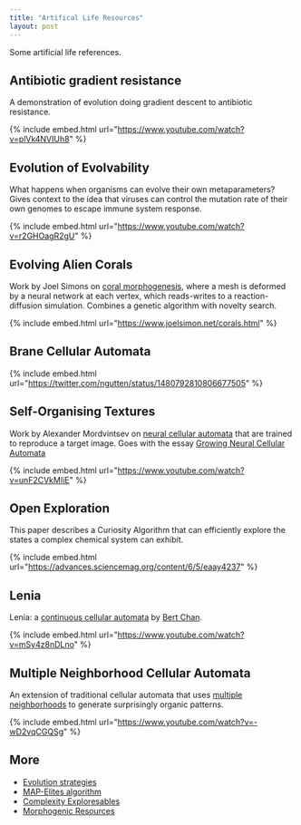 ```yaml
---
title: "Artifical Life Resources"
layout: post
---
```


Some artificial life references. 

## Antibiotic gradient resistance

A demonstration of evolution doing gradient descent to antibiotic resistance. 

{% include embed.html url="https://www.youtube.com/watch?v=plVk4NVIUh8" %}

## Evolution of Evolvability

What happens when organisms can evolve their own metaparameters? Gives context to the idea that viruses can control the mutation rate of their own genomes to escape immune system response.

{% include embed.html url="https://www.youtube.com/watch?v=r2GHOagR2gU" %}

## Evolving Alien Corals

Work by Joel Simons on [coral morphogenesis](https://www.joelsimon.net/corals.html), where a mesh is deformed by a neural network at each vertex, which reads-writes to a reaction-diffusion simulation. Combines a genetic algorithm with novelty search. 

{% include embed.html url="https://www.joelsimon.net/corals.html" %}

## Brane Cellular Automata

{% include embed.html url="https://twitter.com/ngutten/status/1480792810806677505" %}

## Self-Organising Textures 

Work by Alexander Mordvintsev on [neural cellular automata](https://znah.net/hexells/) that are trained to reproduce a target image. Goes with the essay [Growing Neural Cellular Automata](https://distill.pub/2020/growing-ca/)

{% include embed.html url="https://www.youtube.com/watch?v=unF2CVkMIiE" %}

## Open Exploration 

This paper describes a Curiosity Algorithm that can efficiently explore the states a complex chemical system can exhibit.

{% include embed.html url="https://advances.sciencemag.org/content/6/5/eaay4237" %}

## Lenia 

Lenia: a [continuous cellular automata](https://arxiv.org/abs/1812.05433) by [Bert Chan](https://twitter.com/BertChakovsky). 

{% include embed.html url="https://www.youtube.com/watch?v=mSy4z8nDLno" %}

## Multiple Neighborhood Cellular Automata

An extension of traditional cellular automata that uses [multiple neighborhoods](https://slackermanz.com/understanding-multiple-neighborhood-cellular-automata/) to generate surprisingly organic patterns. 

{% include embed.html url="https://www.youtube.com/watch?v=-wD2vqCGQSg" %}

## More

- [Evolution strategies](https://blog.otoro.net/2017/10/29/visual-evolution-strategies/)
- [MAP-Elites algorithm](https://arxiv.org/abs/1504.04909)
- [Complexity Exploresables](https://www.complexity-explorables.org/explorables/)
- [Morphogenic Resources](https://github.com/jasonwebb/morphogenesis-resources)